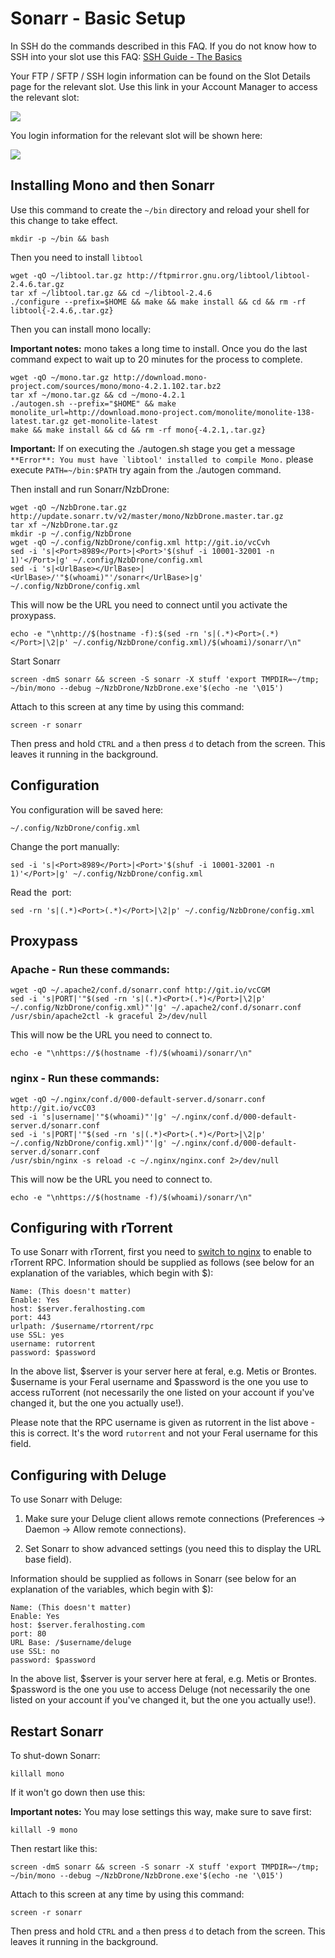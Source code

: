 Sonarr - Basic Setup
====================

In SSH do the commands described in this FAQ. If you do not know how to SSH into your slot use this FAQ: [SSH Guide - The Basics](https://www.feralhosting.com/faq/view?question=12)  
  
Your FTP / SFTP / SSH login information can be found on the Slot Details page for the relevant slot. Use this link in your Account Manager to access the relevant slot:  
  
![](https://raw.github.com/feralhosting/feralfilehosting/master/Feral%20Wiki/0%20Generic/slot_detail_link.png)  
  
You login information for the relevant slot will be shown here:  
  
![](https://raw.github.com/feralhosting/feralfilehosting/master/Feral%20Wiki/0%20Generic/slot_detail_ssh.png)  
  

Installing Mono and then Sonarr
-------------------------------

  
Use this command to create the `~/bin` directory and reload your shell for this change to take effect.  
  

    mkdir -p ~/bin && bash

  
Then you need to install `libtool`  
  

    wget -qO ~/libtool.tar.gz http://ftpmirror.gnu.org/libtool/libtool-2.4.6.tar.gz
    tar xf ~/libtool.tar.gz && cd ~/libtool-2.4.6
    ./configure --prefix=$HOME && make && make install && cd && rm -rf libtool{-2.4.6,.tar.gz}

  
Then you can install mono locally:  
  
**Important notes:** mono takes a long time to install. Once you do the last command expect to wait up to 20 minutes for the process to complete.  
  

    wget -qO ~/mono.tar.gz http://download.mono-project.com/sources/mono/mono-4.2.1.102.tar.bz2
    tar xf ~/mono.tar.gz && cd ~/mono-4.2.1
    ./autogen.sh --prefix="$HOME" && make monolite_url=http://download.mono-project.com/monolite/monolite-138-latest.tar.gz get-monolite-latest
    make && make install && cd && rm -rf mono{-4.2.1,.tar.gz}

  
**Important:** If on executing the ./autogen.sh stage you get a message `` **Error**: You must have `libtool' installed to compile Mono. `` please execute `PATH=~/bin:$PATH` try again from the ./autogen command.  
  
Then install and run Sonarr/NzbDrone:  
  

    wget -qO ~/NzbDrone.tar.gz http://update.sonarr.tv/v2/master/mono/NzbDrone.master.tar.gz
    tar xf ~/NzbDrone.tar.gz
    mkdir -p ~/.config/NzbDrone
    wget -qO ~/.config/NzbDrone/config.xml http://git.io/vcCvh
    sed -i 's|<Port>8989</Port>|<Port>'$(shuf -i 10001-32001 -n 1)'</Port>|g' ~/.config/NzbDrone/config.xml
    sed -i 's|<UrlBase></UrlBase>|<UrlBase>/'"$(whoami)"'/sonarr</UrlBase>|g' ~/.config/NzbDrone/config.xml

  
This will now be the URL you need to connect until you activate the proxypass.  
  

    echo -e "\nhttp://$(hostname -f):$(sed -rn 's|(.*)<Port>(.*)</Port>|\2|p' ~/.config/NzbDrone/config.xml)/$(whoami)/sonarr/\n"

  
Start Sonarr  
  

    screen -dmS sonarr && screen -S sonarr -X stuff 'export TMPDIR=~/tmp; ~/bin/mono --debug ~/NzbDrone/NzbDrone.exe'$(echo -ne '\015')

  
Attach to this screen at any time by using this command:  
  

    screen -r sonarr

  
Then press and hold `CTRL` and `a` then press `d` to detach from the screen. This leaves it running in the background.  
  

Configuration
-------------

  
You configuration will be saved here:  
  

    ~/.config/NzbDrone/config.xml

  
Change the port manually:  
  

    sed -i 's|<Port>8989</Port>|<Port>'$(shuf -i 10001-32001 -n 1)'</Port>|g' ~/.config/NzbDrone/config.xml

  
Read the  port:  
  

    sed -rn 's|(.*)<Port>(.*)</Port>|\2|p' ~/.config/NzbDrone/config.xml

  

Proxypass
---------

  

### Apache - Run these commands:

  

    wget -qO ~/.apache2/conf.d/sonarr.conf http://git.io/vcCGM
    sed -i 's|PORT|'"$(sed -rn 's|(.*)<Port>(.*)</Port>|\2|p' ~/.config/NzbDrone/config.xml)"'|g' ~/.apache2/conf.d/sonarr.conf
    /usr/sbin/apache2ctl -k graceful 2>/dev/null

  
This will now be the URL you need to connect to.  
  

    echo -e "\nhttps://$(hostname -f)/$(whoami)/sonarr/\n"

  

### nginx - Run these commands:

  

    wget -qO ~/.nginx/conf.d/000-default-server.d/sonarr.conf http://git.io/vcC03
    sed -i 's|username|'"$(whoami)"'|g' ~/.nginx/conf.d/000-default-server.d/sonarr.conf
    sed -i 's|PORT|'"$(sed -rn 's|(.*)<Port>(.*)</Port>|\2|p' ~/.config/NzbDrone/config.xml)"'|g' ~/.nginx/conf.d/000-default-server.d/sonarr.conf
    /usr/sbin/nginx -s reload -c ~/.nginx/nginx.conf 2>/dev/null

  
This will now be the URL you need to connect to.  
  

    echo -e "\nhttps://$(hostname -f)/$(whoami)/sonarr/\n"

  

Configuring with rTorrent
-------------------------

  
To use Sonarr with rTorrent, first you need to [switch to nginx](https://www.feralhosting.com/faq/view?question=231) to enable to rTorrent RPC. Information should be supplied as follows (see below for an explanation of the variables, which begin with $):  
  

    Name: (This doesn't matter)
    Enable: Yes
    host: $server.feralhosting.com
    port: 443
    urlpath: /$username/rtorrent/rpc
    use SSL: yes
    username: rutorrent
    password: $password

  
In the above list, $server is your server here at feral, e.g. Metis or Brontes. $username is your Feral username and $password is the one you use to access ruTorrent (not necessarily the one listed on your account if you've changed it, but the one you actually use!).  
  
Please note that the RPC username is given as rutorrent in the list above - this is correct. It's the word `rutorrent` and not your Feral username for this field.  

Configuring with Deluge
-----------------------

  
To use Sonarr with Deluge:  
  
1) Make sure your Deluge client allows remote connections (Preferences -&gt; Daemon -&gt; Allow remote connections).  
  
2) Set Sonarr to show advanced settings (you need this to display the URL base field).  
  
Information should be supplied as follows in Sonarr (see below for an explanation of the variables, which begin with $):  
  

    Name: (This doesn't matter)
    Enable: Yes
    host: $server.feralhosting.com
    port: 80
    URL Base: /$username/deluge
    use SSL: no
    password: $password

  
In the above list, $server is your server here at feral, e.g. Metis or Brontes. $password is the one you use to access Deluge (not necessarily the one listed on your account if you've changed it, but the one you actually use!).  

Restart Sonarr
--------------

  
To shut-down Sonarr:  
  

    killall mono

  
If it won't go down then use this:  
  
**Important notes:** You may lose settings this way, make sure to save first:  
  

    killall -9 mono

  
Then restart like this:  
  

    screen -dmS sonarr && screen -S sonarr -X stuff 'export TMPDIR=~/tmp; ~/bin/mono --debug ~/NzbDrone/NzbDrone.exe'$(echo -ne '\015')

  
Attach to this screen at any time by using this command:  
  

    screen -r sonarr

  
Then press and hold `CTRL` and `a` then press `d` to detach from the screen. This leaves it running in the background.  
  

